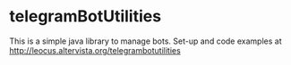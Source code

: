 # telegramBotUtilities
This is a simple java library to manage bots.
Set-up and code examples at http://leocus.altervista.org/telegrambotutilities
